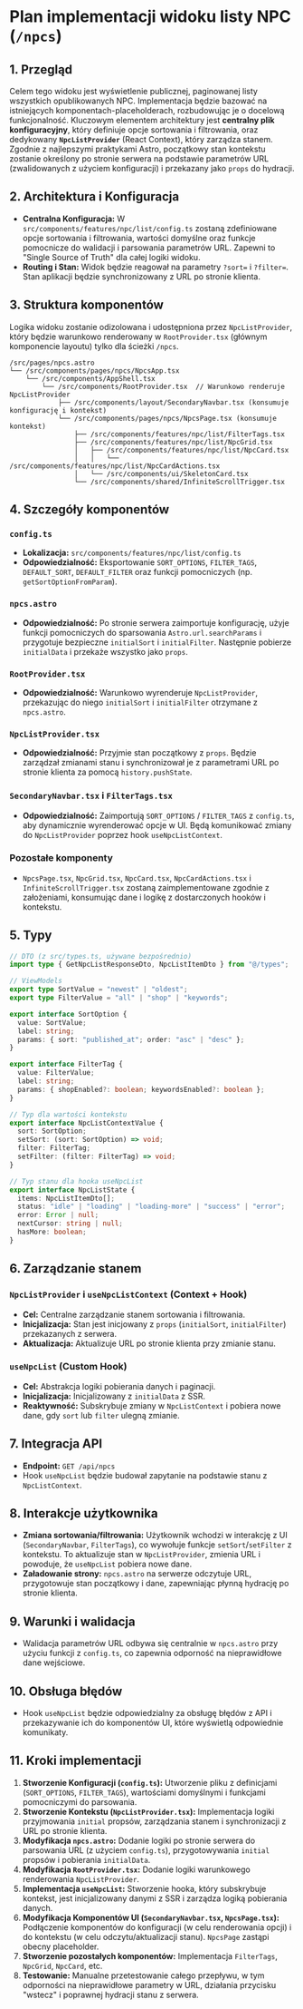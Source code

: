 # Plan implementacji widoku listy NPC (`/npcs`)

## 1. Przegląd

Celem tego widoku jest wyświetlenie publicznej, paginowanej listy wszystkich opublikowanych NPC. Implementacja będzie bazować na istniejących komponentach-placeholderach, rozbudowując je o docelową funkcjonalność. Kluczowym elementem architektury jest **centralny plik konfiguracyjny**, który definiuje opcje sortowania i filtrowania, oraz dedykowany **`NpcListProvider`** (React Context), który zarządza stanem. Zgodnie z najlepszymi praktykami Astro, początkowy stan kontekstu zostanie określony po stronie serwera na podstawie parametrów URL (zwalidowanych z użyciem konfiguracji) i przekazany jako `props` do hydracji.

## 2. Architektura i Konfiguracja

- **Centralna Konfiguracja:** W `src/components/features/npc/list/config.ts` zostaną zdefiniowane opcje sortowania i filtrowania, wartości domyślne oraz funkcje pomocnicze do walidacji i parsowania parametrów URL. Zapewni to "Single Source of Truth" dla całej logiki widoku.
- **Routing i Stan:** Widok będzie reagował na parametry `?sort=` i `?filter=`. Stan aplikacji będzie synchronizowany z URL po stronie klienta.

## 3. Struktura komponentów

Logika widoku zostanie odizolowana i udostępniona przez `NpcListProvider`, który będzie warunkowo renderowany w `RootProvider.tsx` (głównym komponencie layoutu) tylko dla ścieżki `/npcs`.

```
/src/pages/npcs.astro
└── /src/components/pages/npcs/NpcsApp.tsx
    └── /src/components/AppShell.tsx
        └── /src/components/RootProvider.tsx  // Warunkowo renderuje NpcListProvider
            ├── /src/components/layout/SecondaryNavbar.tsx (konsumuje konfigurację i kontekst)
            └── /src/components/pages/npcs/NpcsPage.tsx (konsumuje kontekst)
                ├── /src/components/features/npc/list/FilterTags.tsx
                ├── /src/components/features/npc/list/NpcGrid.tsx
                │   ├── /src/components/features/npc/list/NpcCard.tsx
                │   │   └── /src/components/features/npc/list/NpcCardActions.tsx
                │   └── /src/components/ui/SkeletonCard.tsx
                └── /src/components/shared/InfiniteScrollTrigger.tsx
```

## 4. Szczegóły komponentów

### `config.ts`

- **Lokalizacja:** `src/components/features/npc/list/config.ts`
- **Odpowiedzialność:** Eksportowanie `SORT_OPTIONS`, `FILTER_TAGS`, `DEFAULT_SORT`, `DEFAULT_FILTER` oraz funkcji pomocniczych (np. `getSortOptionFromParam`).

### `npcs.astro`

- **Odpowiedzialność:** Po stronie serwera zaimportuje konfigurację, użyje funkcji pomocniczych do sparsowania `Astro.url.searchParams` i przygotuje bezpieczne `initialSort` i `initialFilter`. Następnie pobierze `initialData` i przekaże wszystko jako `props`.

### `RootProvider.tsx`

- **Odpowiedzialność:** Warunkowo wyrenderuje `NpcListProvider`, przekazując do niego `initialSort` i `initialFilter` otrzymane z `npcs.astro`.

### `NpcListProvider.tsx`

- **Odpowiedzialność:** Przyjmie stan początkowy z `props`. Będzie zarządzał zmianami stanu i synchronizował je z parametrami URL po stronie klienta za pomocą `history.pushState`.

### `SecondaryNavbar.tsx` i `FilterTags.tsx`

- **Odpowiedzialność:** Zaimportują `SORT_OPTIONS` / `FILTER_TAGS` z `config.ts`, aby dynamicznie wyrenderować opcje w UI. Będą komunikować zmiany do `NpcListProvider` poprzez hook `useNpcListContext`.

### Pozostałe komponenty

- `NpcsPage.tsx`, `NpcGrid.tsx`, `NpcCard.tsx`, `NpcCardActions.tsx` i `InfiniteScrollTrigger.tsx` zostaną zaimplementowane zgodnie z założeniami, konsumując dane i logikę z dostarczonych hooków i kontekstu.

## 5. Typy

```typescript
// DTO (z src/types.ts, używane bezpośrednio)
import type { GetNpcListResponseDto, NpcListItemDto } from "@/types";

// ViewModels
export type SortValue = "newest" | "oldest";
export type FilterValue = "all" | "shop" | "keywords";

export interface SortOption {
  value: SortValue;
  label: string;
  params: { sort: "published_at"; order: "asc" | "desc" };
}

export interface FilterTag {
  value: FilterValue;
  label: string;
  params: { shopEnabled?: boolean; keywordsEnabled?: boolean };
}

// Typ dla wartości kontekstu
export interface NpcListContextValue {
  sort: SortOption;
  setSort: (sort: SortOption) => void;
  filter: FilterTag;
  setFilter: (filter: FilterTag) => void;
}

// Typ stanu dla hooka useNpcList
export interface NpcListState {
  items: NpcListItemDto[];
  status: "idle" | "loading" | "loading-more" | "success" | "error";
  error: Error | null;
  nextCursor: string | null;
  hasMore: boolean;
}
```

## 6. Zarządzanie stanem

### `NpcListProvider` i `useNpcListContext` (Context + Hook)

- **Cel:** Centralne zarządzanie stanem sortowania i filtrowania.
- **Inicjalizacja:** Stan jest inicjowany z `props` (`initialSort`, `initialFilter`) przekazanych z serwera.
- **Aktualizacja:** Aktualizuje URL po stronie klienta przy zmianie stanu.

### `useNpcList` (Custom Hook)

- **Cel:** Abstrakcja logiki pobierania danych i paginacji.
- **Inicjalizacja:** Inicjalizowany z `initialData` z SSR.
- **Reaktywność:** Subskrybuje zmiany w `NpcListContext` i pobiera nowe dane, gdy `sort` lub `filter` ulegną zmianie.

## 7. Integracja API

- **Endpoint:** `GET /api/npcs`
- Hook `useNpcList` będzie budował zapytanie na podstawie stanu z `NpcListContext`.

## 8. Interakcje użytkownika

- **Zmiana sortowania/filtrowania:** Użytkownik wchodzi w interakcję z UI (`SecondaryNavbar`, `FilterTags`), co wywołuje funkcje `setSort`/`setFilter` z kontekstu. To aktualizuje stan w `NpcListProvider`, zmienia URL i powoduje, że `useNpcList` pobiera nowe dane.
- **Załadowanie strony:** `npcs.astro` na serwerze odczytuje URL, przygotowuje stan początkowy i dane, zapewniając płynną hydrację po stronie klienta.

## 9. Warunki i walidacja

- Walidacja parametrów URL odbywa się centralnie w `npcs.astro` przy użyciu funkcji z `config.ts`, co zapewnia odporność na nieprawidłowe dane wejściowe.

## 10. Obsługa błędów

- Hook `useNpcList` będzie odpowiedzialny za obsługę błędów z API i przekazywanie ich do komponentów UI, które wyświetlą odpowiednie komunikaty.

## 11. Kroki implementacji

1.  **Stworzenie Konfiguracji (`config.ts`):** Utworzenie pliku z definicjami (`SORT_OPTIONS`, `FILTER_TAGS`), wartościami domyślnymi i funkcjami pomocniczymi do parsowania.
2.  **Stworzenie Kontekstu (`NpcListProvider.tsx`):** Implementacja logiki przyjmowania `initial` propsów, zarządzania stanem i synchronizacji z URL po stronie klienta.
3.  **Modyfikacja `npcs.astro`:** Dodanie logiki po stronie serwera do parsowania URL (z użyciem `config.ts`), przygotowywania `initial` propsów i pobierania `initialData`.
4.  **Modyfikacja `RootProvider.tsx`:** Dodanie logiki warunkowego renderowania `NpcListProvider`.
5.  **Implementacja `useNpcList`:** Stworzenie hooka, który subskrybuje kontekst, jest inicjalizowany danymi z SSR i zarządza logiką pobierania danych.
6.  **Modyfikacja Komponentów UI (`SecondaryNavbar.tsx`, `NpcsPage.tsx`):** Podłączenie komponentów do konfiguracji (w celu renderowania opcji) i do kontekstu (w celu odczytu/aktualizacji stanu). `NpcsPage` zastąpi obecny placeholder.
7.  **Stworzenie pozostałych komponentów:** Implementacja `FilterTags`, `NpcGrid`, `NpcCard`, etc.
8.  **Testowanie:** Manualne przetestowanie całego przepływu, w tym odporności na nieprawidłowe parametry w URL, działania przycisku "wstecz" i poprawnej hydracji stanu z serwera.
